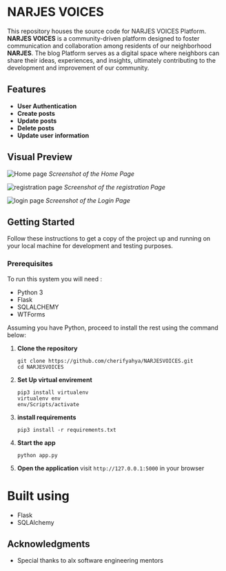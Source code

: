 # NARJES VOICES

This repository houses the source code for NARJES VOICES Platform.
**NARJES VOICES** is a community-driven platform designed to foster communication and collaboration among residents of our neighborhood **NARJES**. 
The blog Platform serves as a digital space where neighbors can share their ideas, experiences, and insights, ultimately contributing to the development and improvement of our community.

## Features
- **User Authentication**
- **Create posts**
- **Update posts**
- **Delete posts**
- **Update user information**

## Visual Preview

![Home page](https://github.com/user-attachments/assets/7dde5fe5-5a5a-4d23-98f8-cb51fbf9a050)
*Screenshot of the Home Page*

![registration page](https://github.com/user-attachments/assets/5e68b031-db81-48b0-b5f3-9222548c0c95)
*Screenshot of the registration Page*

![login page](https://github.com/user-attachments/assets/29c20ad0-faab-4dfe-94a7-e81a1789fb89)
*Screenshot of the Login Page*

## Getting Started

Follow these instructions to get a copy of the project up and running on your local machine for development and testing purposes.

### Prerequisites

To run this system you will need :

- Python 3
- Flask
- SQLALCHEMY
- WTForms

Assuming you have Python, proceed to install the rest using the command below:

1. **Clone the repository**
   ```
   git clone https://github.com/cherifyahya/NARJESVOICES.git
   cd NARJESVOICES
   ```
2. **Set Up virtual envirement**
   ```
   pip3 install virtualenv
   virtualenv env
   env/Scripts/activate
   ```
3. **install requirements**
   ```
   pip3 install -r requirements.txt
   ```
4. **Start the app**
   ```
   python app.py
   ```
4. **Open the application**
   visit `http://127.0.0.1:5000` in your browser

# Built using
- Flask
- SQLAlchemy
  
## Acknowledgments

- Special thanks to alx software engineering mentors 
